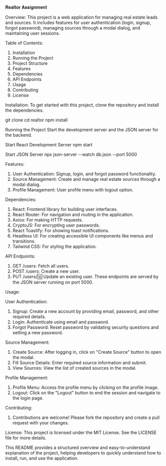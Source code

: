 𝐑𝐞𝐚𝐥𝐭𝐨𝐫 𝐀𝐬𝐬𝐢𝐠𝐧𝐦𝐞𝐧𝐭

Overview:
This project is a web application for managing real estate leads and sources. It includes features for user authentication (login, signup, forgot password), managing sources through a modal dialog, and maintaining user sessions.

Table of Contents:
1) Installation
2) Running the Project
3) Project Structure
4) Features
5) Dependencies
6) API Endpoints
7) Usage
8) Contributing
9) License

Installation:
To get started with this project, clone the repository and install the dependencies.

git clone [<repository-url>](https://github.com/Atharva-Sandesh-brillio/realtor_Assignment.git)
cd realtor
npm install

Running the Project
Start the development server and the JSON server for the backend.

Start React Development Server
npm start

Start JSON Server
npx json-server --watch db.json --port 5000


Features:
1) User Authentication: Signup, login, and forgot password functionality.
2) Source Management: Create and manage real estate sources through a modal dialog.
3) Profile Management: User profile menu with logout option.

Dependencies:
1) React: Frontend library for building user interfaces.
2) React Router: For navigation and routing in the application.
3) Axios: For making HTTP requests.
4) CryptoJS: For encrypting user passwords.
5) React Toastify: For showing toast notifications.
6) Headless UI: For creating accessible UI components like menus and transitions.
7) Tailwind CSS: For styling the application.

API Endpoints:
1) GET /users: Fetch all users.
2) POST /users: Create a new user.
3) PUT /users/:id: Update an existing user.
These endpoints are served by the JSON server running on port 5000.

Usage:

User Authentication:
1) Signup: Create a new account by providing email, password, and other required details.
2) Login: Authenticate using email and password.
3) Forgot Password: Reset password by validating security questions and setting a new password.

Source Management:
1) Create Source: After logging in, click on "Create Source" button to open the modal.
2) Fill Source Details: Enter required source information and submit.
3) View Sources: View the list of created sources in the modal.

Profile Management:
1) Profile Menu: Access the profile menu by clicking on the profile image.
2) Logout: Click on the "Logout" button to end the session and navigate to the login page.
   
Contributing:
1) Contributions are welcome! Please fork the repository and create a pull request with your changes.

License:
This project is licensed under the MIT License. See the LICENSE file for more details.

This README provides a structured overview and easy-to-understand explanation of the project, helping developers to quickly understand how to install, run, and use the application.
